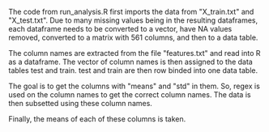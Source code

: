 The code from run_analysis.R first imports the data from "X_train.txt" and "X_test.txt". Due to many missing values being in the resulting dataframes, each dataframe needs to be converted to a vector, have NA values removed, converted to a matrix with 561 columns, and then to a data table. 

The column names are extracted from the file "features.txt" and read into R as a dataframe. The vector of column names is then assigned to the data tables test and train. test and train are then row binded into one data table. 

The goal is to get the columns with "means" and "std" in them. So, regex is used on the column names to get the correct column names. The data is then subsetted using these column names. 

Finally, the means of each of these columns is taken.